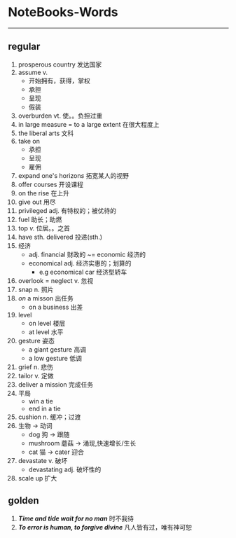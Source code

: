 # NoteBooks-Words
-----
## regular
1. prosperous country 发达国家
2. assume v.
    - 开始拥有，获得，掌权
    - 承担
    - 呈现
    - 假装
3. overburden vt. 使。。负担过重
4. in large measure = to a large extent 在很大程度上
5. the liberal arts 文科
6. take on
    - 承担
    - 呈现
    - 雇佣
7. expand one's horizon*s* 拓宽某人的视野
8. offer courses 开设课程
9. on the rise 在上升
10. give out 用尽
11. privileged adj. 有特权的；被优待的
12. fuel 助长；助燃
13. top *v.* 位居。。之首
14. have sth. delivered 投递(sth.)
15. 经济
    - adj. financial 财政的 ~= economic 经济的
    - economical adj. 经济实惠的；划算的
        - e.g economical car 经济型轿车
16. overlook = neglect v. 忽视
17. snap n. 照片
18. *on* a misson 出任务
    - on a business 出差
1. level 
    - on level 楼层
    - at level 水平
1. gesture 姿态
    - a giant gesture 高调
    - a low gesture 低调
1. grief n. 悲伤
1. tailor v. 定做
1. deliver a mission 完成任务
1. 平局
    - win a tie
    - end in a tie
1. cushion n. 缓冲；过渡
1. 生物 -> 动词
    - dog 狗 -> 跟随
    - mushroom 蘑菇 -> 涌现,快速增长/生长
    - cat 猫 -> cater 迎合
1. devastate v. 破坏
    - devastating adj. 破坏性的
1. scale up 扩大
## golden
1. ***Time and tide wait for no man*** 时不我待
2. ***To error is human, to forgive divine*** 凡人皆有过，唯有神可恕
